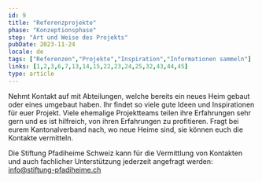 ```yaml
---
id: 9
title: "Referenzprojekte"
phase: "Konzeptionsphase"
step: "Art und Weise des Projekts"
pubDate: 2023-11-24
locale: de
tags: ["Referenzen","Projekte","Inspiration","Informationen sammeln"]
links: [1,2,3,6,7,13,14,15,22,23,24,25,32,43,44,45]
type: article
---
```


Nehmt Kontakt auf mit Abteilungen, welche bereits ein neues Heim gebaut oder eines umgebaut haben. Ihr findet so viele gute Ideen und Inspirationen für euer Projekt. Viele ehemalige Projektteams teilen ihre Erfahrungen sehr gern und es ist hilfreich, von ihren Erfahrungen zu profitieren. Fragt bei eurem Kantonalverband nach, wo neue Heime sind, sie können euch die Kontakte vermitteln.

Die Stiftung Pfadiheime Schweiz kann für die Vermittlung von Kontakten und auch fachlicher Unterstützung jederzeit angefragt werden: <info@stiftung-pfadiheime.ch>
